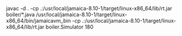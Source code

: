 javac -d . -cp .:/usr/local/jamaica-8.10-1/target/linux-x86_64/lib/rt.jar boiler/*.java
/usr/local/jamaica-8.10-1/target/linux-x86_64/bin/jamaicavm_bin   -cp .:/usr/local/jamaica-8.10-1/target/linux-x86_64/lib/rt.jar   boiler.Simulator 180
